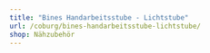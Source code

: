 ```yaml
---
title: "Bines Handarbeitsstube - Lichtstube"
url: /coburg/bines-handarbeitsstube-lichtstube/
shop: Nähzubehör
---
```

